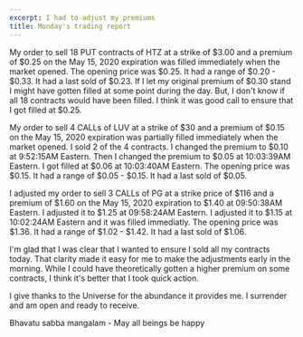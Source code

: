 ```yaml
---
excerpt: I had to adjust my premiums
title: Monday's trading report
---
```

My order to sell 18 PUT contracts of HTZ at a strike of $3.00 and a premium of $0.25 on the May 15, 2020 expiration was filled immediately when the market opened.
The opening price was $0.25.
It had a range of $0.20 - $0.33.
It had a last sold of $0.23.
If I let my original premium of $0.30 stand I might have gotten filled at some point during the day.
But, I don't know if all 18 contracts would have been filled.
I think it was good call to ensure that I got filled at $0.25.

My order to sell 4 CALLs of LUV at a strike of $30 and a premium of $0.15 on the May 15, 2020 expiration was partially filled immediately when the market opened.
I sold 2 of the 4 contracts.
I changed the premium to $0.10 at 9:52:15AM Eastern.
Then I changed the premium to $0.05 at 10:03:39AM Eastern.
I got filled at $0.06 at 10:03:40AM Eastern.
The opening price was $0.15.
It had a range of $0.05 - $0.15.
It had a last sold of $0.05.

I adjusted my order to sell 3 CALLs of PG at a strike price of $116 and a premium of $1.60 on the May 15, 2020 expiration to $1.40 at 09:50:38AM Eastern.
I adjusted it to $1.25 at 09:58:24AM Eastern.
I adjusted it to $1.15 at 10:02:24AM Eastern and it was filled immediatly.
The opening price was $1.36.
It had a range of $1.02 - $1.42.
It had a last sold of $1.06.

I'm glad that I was clear that I wanted to ensure I sold all my contracts today.
That clarity made it easy for me to make the adjustments early in the morning.
While I could have theoretically gotten a higher premium on some contracts, I think it's better that I took quick action.

I give thanks to the Universe for the abundance it provides me.
I surrender and am open and ready to receive.

Bhavatu sabba mangalam - May all beings be happy
